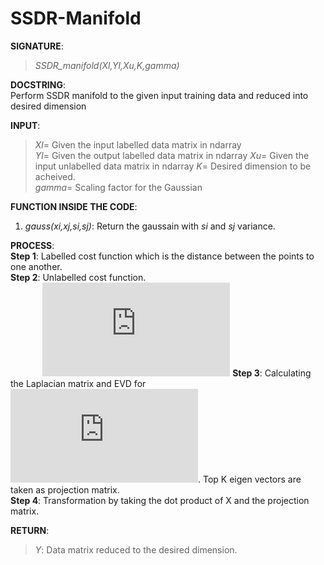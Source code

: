 # SSDR-Manifold

**SIGNATURE**:  
>_SSDR_manifold(Xl,Yl,Xu,K,gamma)_    

**DOCSTRING**:  
Perform SSDR manifold to the given input training data and reduced into desired dimension

**INPUT**:  
>*Xl*= Given the input labelled data matrix in ndarray  
*Yl*= Given the output labelled data matrix in ndarray 
*Xu*= Given the input unlabelled data matrix in ndarray 
*K*= Desired dimension to be acheived.  
*gamma*= Scaling factor for the Gaussian  

**FUNCTION INSIDE THE CODE**:  
1) _gauss(xi,xj,si,sj)_: Return the gaussain with *si* and *sj* variance.  

**PROCESS**:  
**Step 1**: Labelled cost function which is the distance between the points to one another.  
**Step 2**: Unlabelled cost function.   
&nbsp;&nbsp;&nbsp;&nbsp;&nbsp;&nbsp;&nbsp;&nbsp;&nbsp;&nbsp;&nbsp;&nbsp;&nbsp;![](http://latex.codecogs.com/gif.latex?C%3DC_%7Bl%7D&plus;%5Cgamma%20exp%5Cleft%20%28%20-%5Cfrac%7B%28x_%7Bi%7D-x_%7Bj%7D%29%5E%7B2%7D%7D%7B%5Csigma_%7Bi%7D%20%5Csigma_%7Bj%7D%7D%20%5Cright%20%29)
**Step 3**: Calculating the Laplacian matrix and EVD for ![](http://latex.codecogs.com/gif.latex?T%3DX%5E%7BT%7DLX). Top K eigen vectors are taken as projection matrix.  
**Step 4**: Transformation by taking the dot product of X and the projection matrix.   

**RETURN**:   
>*Y*: Data matrix reduced to the desired dimension.  